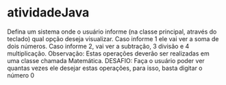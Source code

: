 # atividadeJava

Defina um sistema onde o usuário informe (na classe principal, através do 
teclado) qual opção deseja visualizar. Caso informe 1 ele vai ver a soma de dois 
números. Caso informe 2, vai ver a subtração, 3 divisão e 4 multiplicação. 
Observação: Estas operações deverão ser realizadas em uma classe chamada 
Matemática.
DESAFIO: Faça o usuário poder ver quantas vezes ele desejar estas operações, 
para isso, basta digitar o número 0